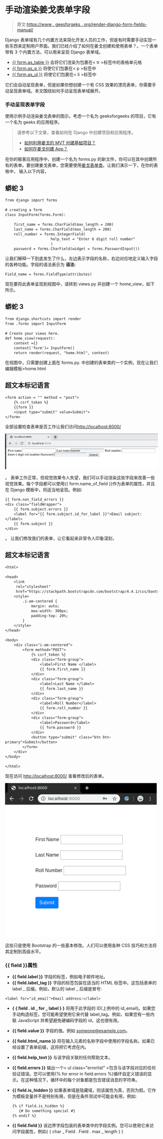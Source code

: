 # 手动渲染姜戈表单字段

> 原文:[https://www . geesforgeks . org/render-django-form-fields-manual/](https://www.geeksforgeeks.org/render-django-form-fields-manually/)

Django 表单域有几个内置方法来简化开发人员的工作，但是有时需要手动实现一些东西来定制用户界面。我们已经介绍了如何在姜戈创建和使用表单？。一个表单带有 3 个内置方法，可以用来呈现 Django 表单域。

*   [{{ form.as_table }}](https://www.geeksforgeeks.org/form-as_table-render-django-forms-as-table/) 会将它们渲染为包裹在< tr >标签中的表格单元格
*   [{{ form.as_p }}](https://www.geeksforgeeks.org/form-as_p-render-django-forms-as-paragraph/) 将使它们包裹在< p >标签中
*   [{{ form.as_ul }}](https://www.geeksforgeeks.org/form-as_ul-render-django-forms-as-list/) 将使它们包裹在< li >标签中

它们会自动呈现表单，但是如果你想创建一个有 CSS 效果的漂亮表单，你需要手动呈现表单域。本文围绕如何手动呈现表单域展开。

### 手动呈现表单字段

使用示例手动渲染姜戈表单的图示。考虑一个名为 geeksforgeeks 的项目，它有一个名为 geeks 的应用程序。

> 请参考以下文章，查看如何在 Django 中创建项目和应用程序。
> 
> *   [如何利用姜戈的 MVT 创建基础项目？](https://www.geeksforgeeks.org/how-to-create-a-basic-project-using-mvt-in-django/)
> *   [如何在姜戈创建 App？](https://www.geeksforgeeks.org/how-to-create-an-app-in-django/)

在你的极客应用程序中，创建一个名为 forms.py 的新文件，你可以在其中创建所有的表单。要创建姜戈表单，您需要使用[姜戈表单类](https://docs.djangoproject.com/en/2.2/topics/forms/#the-django-form-class)。让我们演示一下，在你的表格中，
输入以下内容，

## 蟒蛇 3

```
from django import forms

# creating a form 
class InputForm(forms.Form):

    first_name = forms.CharField(max_length = 200)
    last_name = forms.CharField(max_length = 200)
    roll_number = forms.IntegerField(
                     help_text = "Enter 6 digit roll number"
                     )
    password = forms.CharField(widget = forms.PasswordInput())
```

让我们解释一下到底发生了什么，左边表示字段的名称，右边对应地定义输入字段的各种功能。字段的语法表示为
**语法:**

```
Field_name = forms.FieldType(attributes)
```

现在要将此表单呈现到视图中，请转到 views.py 并创建一个 home_view，如下所示。

## 蟒蛇 3

```
from django.shortcuts import render
from .forms import InputForm

# Create your views here.
def home_view(request):
    context ={}
    context['form']= InputForm()
    return render(request, "home.html", context)
```

在视图中，只需要创建上面在 forms.py.
中创建的表单类的一个实例，现在让我们编辑模板>home.html

## 超文本标记语言

```
<form action = "" method = "post">
    {% csrf_token %}
    {{form }}
    <input type="submit" value=Submit">
</form>
```

全部设置检查表单是否工作让我们访问[http://localhost:8000/](http://localhost:8000/)

![create-django-form](img/e9d524d717b984d477709d8dcf854fcd.png)

。
表单工作正常，但视觉效果令人失望，我们可以手动渲染这些字段来改善一些视觉效果。每个字段都可以使用{{ form.name_of_field }}作为表单的属性，并且在 Django 模板中，将适当地呈现。例如:

```
{{ form.non_field_errors }}
<div class="fieldWrapper">
    {{ form.subject.errors }}
    <label for="{{ form.subject.id_for_label }}">Email subject:</label>
    {{ form.subject }}
</div>
```

。
让我们修改我们的表单，让它看起来非常令人印象深刻，

## 超文本标记语言

```
<html>

<head>
    <link 
     rel="stylesheet"
     href="https://stackpath.bootstrapcdn.com/bootstrap/4.4.1/css/bootstrap.min.css">
    <style>
        .i-am-centered {
            margin: auto;
            max-width: 300px;
            padding-top: 20%;
        }
    </style>
</head>

<body>
    <div class="i-am-centered">
        <form method="POST">
            {% csrf_token %}
            <div class="form-group">
                <label>First Name </label>
                {{ form.first_name }}
            </div>
            <div class="form-group">
                <label>Last Name </label>
                {{ form.last_name }}
            </div>
            <div class="form-group">
                <label>Roll Number</label>
                {{ form.roll_number }}
            </div>
            <div class="form-group">
                <label>Password</label>
                {{ form.password }}
            </div>
            <button type="submit" class="btn btn-primary">Submit</button>
        </form>
    </div>
</body>

</html>
```

现在访问 [http://localhost:8000/](http://localhost:8000/) 查看修改后的表单。

![django-forms-render-manualy](img/fc7fbacf070e949cedaadee068c652f3.png)

这些只是使用 Bootstrap 的一些基本修改。人们可以使用各种 CSS 技巧和方法将其定制到高级水平。

### {{ field }}属性

*   **{{ field.label }}**
    字段的标签，例如电子邮件地址。
*   **{{ field.label_tag }}**
    字段的标签包装在适当的 HTML 标签中。这包括表单的 label _ 后缀。例如，默认的 label _ 后缀是冒号:

```
<label for="id_email">Email address:</label>
```

*   **{ { field . id _ for _ label } }**
    将用于此字段的 ID(上例中的 id_email)。如果您手动构造标签，您可能希望使用它来代替 label_tag。例如，如果您有一些内联 JavaScript 并希望避免硬编码字段的 id，这也很有用。
*   **{{ field.value }}**
    字段的值。例如 someone@example.com。
*   **{{ field.html_name }}**
    将在输入元素的名称字段中使用的字段名称。如果已经设置了表单前缀，这将把它考虑在内。
*   **{{ field.help_text }}**
    与该字段关联的任何帮助文本。
*   **{{ field.errors }}**
    输出一个< ul class="errorlist" >包含与该字段对应的任何验证错误。您可以使用{% for error in field.errors %}循环自定义错误的显示。在这种情况下，循环中的每个对象都是包含错误消息的字符串。
*   **{{ field.is_hidden }}**
    如果表单域是隐藏域，则该属性为真，否则为假。它作为模板变量并不是特别有用，但是在条件测试中可能会有用，例如:

    ```
    {% if field.is_hidden %}
       {# Do something special #}
    {% endif %}
    ```

*   **{{ field.field }}**
    该边界字段包装的表单类中的字段实例。您可以使用它来访问字段属性，例如{ { char _ Field . Field . max _ length } }